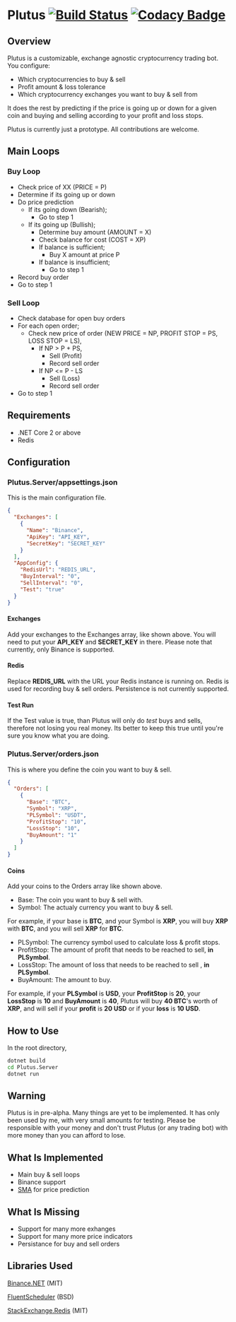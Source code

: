 # Plutus [![Build Status](https://travis-ci.org/umutseven92/Plutus.svg?branch=master)](https://travis-ci.org/umutseven92/Plutus) [![Codacy Badge](https://api.codacy.com/project/badge/Grade/4461a03d867f449a914bf1f20eec0404)](https://www.codacy.com/project/umutseven92/Plutus/dashboard?utm_source=github.com&amp;utm_medium=referral&amp;utm_content=umutseven92/Plutus&amp;utm_campaign=Badge_Grade_Dashboard)

## Overview
Plutus is a customizable, exchange agnostic cryptocurrency trading bot. You configure:

* Which cryptocurrencies to buy & sell
* Profit amount & loss tolerance
* Which cryptocurrency exchanges you want to buy & sell from

It does the rest by predicting if the price is going up or down for a given coin and buying and selling according to your profit and loss stops.

Plutus is currently just a prototype. All contributions are welcome.

## Main Loops

### Buy Loop

* Check price of XX (PRICE = P)
* Determine if its going up or down
* Do price prediction
    * If its going down (Bearish);
        * Go to step 1
    * If its going up (Bullish);
        * Determine buy amount (AMOUNT = X)
        * Check balance for cost (COST = XP)
        * If balance is sufficient;
            * Buy X amount at price P 
        * If balance is insufficient;
            * Go to step 1
* Record buy order
* Go to step 1

### Sell Loop

* Check database for open buy orders
* For each open order;
   * Check new price of order (NEW PRICE = NP, PROFIT STOP = PS, LOSS STOP = LS),
       * If NP > P + PS, 
           * Sell (Profit)
           * Record sell order
       * If NP <= P - LS
           * Sell (Loss)
           * Record sell order
* Go to step 1

## Requirements

* .NET Core 2 or above
* Redis

## Configuration

### Plutus.Server/appsettings.json

This is the main configuration file.

```json
{
  "Exchanges": [
    {
      "Name": "Binance",
      "ApiKey": "API_KEY",
      "SecretKey": "SECRET_KEY"
    }
  ],
  "AppConfig": {
    "RedisUrl": "REDIS_URL",
    "BuyInterval": "0",
    "SellInterval": "0",
    "Test": "true"
  }
}
```

#### Exchanges
Add your exchanges to the Exchanges array, like shown above. You will need to put your **API_KEY** and **SECRET_KEY** in there. Please note that currently, only Binance is supported.

#### Redis
Replace **REDIS_URL** with the URL your Redis instance is running on. Redis is used for recording buy & sell orders. Persistence is not currently supported.

#### Test Run
If the Test value is true, than Plutus will only do *test* buys and sells, therefore not losing you real money. Its better to keep this true until you're sure you know what you are doing.

### Plutus.Server/orders.json

This is where you define the coin you want to buy & sell.

```json
{
  "Orders": [
    {
      "Base": "BTC",
      "Symbol": "XRP",
      "PLSymbol": "USDT",
      "ProfitStop": "10",
      "LossStop": "10",
      "BuyAmount": "1"
    }
  ]
}
```
#### Coins
Add your coins to the Orders array like shown above.

* Base: The coin you want to buy & sell with.
* Symbol: The actualy currency you want to buy & sell.

For example, if your base is **BTC**, and your Symbol is **XRP**, you will buy **XRP** with **BTC**, and you will sell **XRP** for **BTC**.

* PLSymbol: The currency symbol used to calculate loss & profit stops.
* ProfitStop: The amount of profit that needs to be reached to sell, **in PLSymbol**.
* LossStop: The amount of loss that needs to be reached to sell , **in PLSymbol**. 
* BuyAmount: The amount to buy.

For example, if your **PLSymbol** is **USD**, your **ProfitStop** is **20**, your **LossStop** is **10** and **BuyAmount** is **40**, Plutus will buy **40 BTC**'s worth of **XRP**, and will sell if your **profit** is **20 USD** or if your **loss** is **10 USD**.


## How to Use

In the root directory,

```bash
dotnet build
cd Plutus.Server
dotnet run
```

## Warning
<aside class="warning">
Plutus is in pre-alpha. Many things are yet to be implemented. It has only been used by me, with very small amounts for testing. Please be responsible with your money and don't trust Plutus (or any trading bot) with more money than you can afford to lose. </aside>

## What Is Implemented
* Main buy & sell loops
* Binance support
* [SMA](https://www.investopedia.com/university/movingaverage/) for price prediction

## What Is Missing
* Support for many more exhanges
* Support for many more price indicators
* Persistance for buy and sell orders


## Libraries Used
[Binance.NET](https://github.com/sonvister/Binance) (MIT)

[FluentScheduler](https://github.com/fluentscheduler/FluentScheduler) (BSD)

[StackExchange.Redis](https://github.com/StackExchange/StackExchange.Redis) (MIT)
